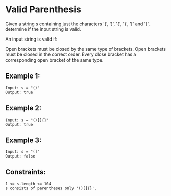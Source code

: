 # Valid Parenthesis

Given a string s containing just the characters '(', ')', '{', '}', '[' and ']', determine if the input string is valid.

An input string is valid if:

Open brackets must be closed by the same type of brackets.
Open brackets must be closed in the correct order.
Every close bracket has a corresponding open bracket of the same type.
 
## Example 1:

```
Input: s = "()"
Output: true
```

## Example 2:

```
Input: s = "()[]{}"
Output: true
```

## Example 3:

```
Input: s = "(]"
Output: false
```

## Constraints:

```
1 <= s.length <= 104
s consists of parentheses only '()[]{}'.
```
